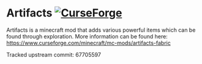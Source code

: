 # Artifacts [![CurseForge](http://cf.way2muchnoise.eu/full_401236_downloads.svg)](https://www.curseforge.com/minecraft/mc-mods/artifacts-fabric)
Artifacts is a minecraft mod that adds various powerful items which can be found through exploration. 
More information can be found here:
https://www.curseforge.com/minecraft/mc-mods/artifacts-fabric

Tracked upstream commit: 67705597
